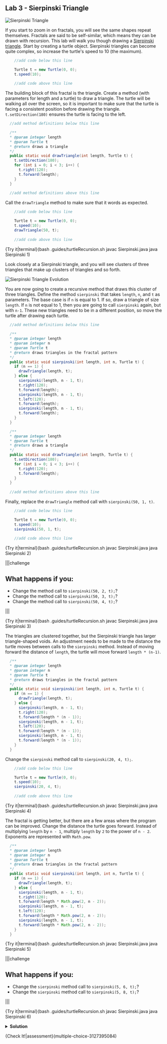 ## Lab 3 - Sierpinski Triangle

![Sierpinski Triangle](.guides/img/sierpinski_triangle.png)

If you start to zoom in on fractals, you will see the same shapes repeat themselves. Fractals are said to be self-similar, which means they can be drawn with recursion. This lab will walk you though drawing a [Sierpinski triangle](https://en.wikipedia.org/wiki/Sierpi%C5%84ski_triangle). Start by creating a turtle object. Sierpinski triangles can become quite complex, so increase the turtle's speed to 10 (the maximum).

```java
    //add code below this line

    Turtle t = new Turtle(0, 0);
    t.speed(10);
    
    //add code above this line
```

The building block of this fractal is the triangle. Create a method (with parameters for length and a turtle) to draw a triangle. The turtle will be walking all over the screen, so it is important to make sure that the turtle is facing a consistent position before drawing the triangle. `t.setDirection(180)` ensures the turtle is facing to the left.

```java
  //add method definitions below this line

  /**
  * @param integer length
  * @param Turtle t
  * @return draws a triangle
  */  
  public static void drawTriangle(int length, Turtle t) {
    t.setDirection(180);
    for (int i = 0; i < 3; i++) {
      t.right(120);
      t.forward(length);
    }
  }
  
  //add method definitions above this line
```

Call the `drawTriangle` method to make sure that it words as expected.

```java
    //add code below this line

    Turtle t = new Turtle(0, 0);
    t.speed(10);
    drawTriangle(50, t);
    
    //add code above this line
```

{Try it|terminal}(bash .guides/turtleRecursion.sh javac Sierpinski.java java Sierpinski 1)

Look closely at a Sierpinski triangle, and you will see clusters of three triangles that make up clusters of triangles and so forth.

![Sierpinski Triangle Evolution](.guides/img/Sierpinski_triangle_evolution.png)

You are now going to create a recursive method that draws this cluster of three triangles. Define the method `sierpinski` that takes `length`, `n`, and `t` as parameters. The base case is if `n` is equal to 1. If so, draw a triangle of size `length`. If `n` is not equal to 1, then you are going to call `sierpinski` again, but with `n-1`. These new triangles need to be in a different position, so move the turtle after drawing each turtle. 

```java
  //add method definitions below this line
  
  /**
  * @param integer length
  * @param integer n
  * @param Turtle t
  * @return draws triangles in the fractal pattern
  */
  public static void sierpinski(int length, int n, Turtle t) {
    if (n == 1) {
      drawTriangle(length, t);
    } else {
      sierpinski(length, n - 1, t);
      t.right(120);
      t.forward(length);
      sierpinski(length, n - 1, t);
      t.left(120);
      t.forward(length);
      sierpinski(length, n - 1, t);
      t.forward(length);
    }
  }

  /**
  * @param integer length
  * @param Turtle t
  * @return draws a triangle
  */  
  public static void drawTriangle(int length, Turtle t) {
    t.setDirection(180);
    for (int i = 0; i < 3; i++) {
      t.right(120);
      t.forward(length);
    }
  }
  
  //add method definitions above this line
```

Finally, replace the `drawTriangle` method call with `sierpinski(50, 1, t)`.

```java
    //add code below this line

    Turtle t = new Turtle(0, 0);
    t.speed(10);
    sierpinski(50, 1, t);
    
    //add code above this line
```

{Try it|terminal}(bash .guides/turtleRecursion.sh javac Sierpinski.java java Sierpinski 2)

|||challenge
## What happens if you:
* Change the method call to `sierpinski(50, 2, t);`?
* Change the method call to `sierpinski(50, 3, t);`?
* Change the method call to `sierpinski(50, 4, t);`?

|||

{Try it|terminal}(bash .guides/turtleRecursion.sh javac Sierpinski.java java Sierpinski 3)

The triangles are clustered together, but the Sierpinski triangle has larger triangle-shaped voids. An adjustment needs to be made to the distance the turtle moves between calls to the `sierpinski` method. Instead of moving forward the distance of `length`, the turtle will move forward `length * (n-1)`. 

```java
  /**
  * @param integer length
  * @param integer n
  * @param Turtle t
  * @return draws triangles in the fractal pattern
  */
  public static void sierpinski(int length, int n, Turtle t) {
    if (n == 1) {
      drawTriangle(length, t);
    } else {
      sierpinski(length, n - 1, t);
      t.right(120);
      t.forward(length * (n - 1));
      sierpinski(length, n - 1, t);
      t.left(120);
      t.forward(length * (n - 1));
      sierpinski(length, n - 1, t);
      t.forward(length * (n - 1));
    }
  }
```

Change the `sierpinski` method call to `sierpinski(20, 4, t);`.

```java
    //add code below this line

    Turtle t = new Turtle(0, 0);
    t.speed(10);
    sierpinski(20, 4, t);
    
    //add code above this line
```

{Try it|terminal}(bash .guides/turtleRecursion.sh javac Sierpinski.java java Sierpinski 4)

The fractal is getting better, but there are a few areas where the program can be improved. Change the distance the turtle goes forward. Instead of multiplying `length` by `n - 1`, multiply `length` by `2` to the power of `n - 2`. Exponents are represented with `Math.pow`.

```java
  /**
  * @param integer length
  * @param integer n
  * @param Turtle t
  * @return draws triangles in the fractal pattern
  */
  public static void sierpinski(int length, int n, Turtle t) {
    if (n == 1) {
      drawTriangle(length, t);
    } else {
      sierpinski(length, n - 1, t);
      t.right(120);
      t.forward(length * Math.pow(2, n - 2));
      sierpinski(length, n - 1, t);
      t.left(120);
      t.forward(length * Math.pow(2, n - 2));
      sierpinski(length, n - 1, t);
      t.forward(length * Math.pow(2, n - 2));
    }
  }
```

{Try it|terminal}(bash .guides/turtleRecursion.sh javac Sierpinski.java java Sierpinski 5)

|||challenge
## What happens if you:
* Change the `sierpinski` method call to `sierpinski(5, 6, t);`?
* Change the `sierpinski` method call to `sierpinski(5, 8, t);`?

|||

{Try it|terminal}(bash .guides/turtleRecursion.sh javac Sierpinski.java java Sierpinski 6)

<details>
  <summary><strong>Solution</strong></summary>
  
  ```java
  import java.lang.Math;

  public class Sierpinski {
    public static void main(String[] args) {

      //add code below this line

      Turtle t = new Turtle(0, 0);
      t.speed(10);
      sierpinski(20, 4, t);

      //add code above this line
    }

    //add method definitions below this line

    /**
    * @param integer length
    * @param integer n
    * @param Turtle t
    * @return draws triangles in the fractal pattern
    */
    public static void sierpinski(int length, int n, Turtle t) {
      if (n == 1) {
        drawTriangle(length, t);
      } else {
        sierpinski(length, n - 1, t);
        t.right(120);
        t.forward(length * Math.pow(2, n - 2));
        sierpinski(length, n - 1, t);
        t.left(120);
        t.forward(length * Math.pow(2, n - 2));
        sierpinski(length, n - 1, t);
        t.forward(length * Math.pow(2, n - 2));
      }
    }

    /**
    * @param integer length
    * @param Turtle t
    * @return draws a triangle
    */  
    public static void drawTriangle(int length, Turtle t) {
      t.setDirection(180);
      for (int i = 0; i < 3; i++) {
        t.right(120);
        t.forward(length);
      }
    }

    //add method definitions above this line
  }
  ```
  
</details>
  
{Check It!|assessment}(multiple-choice-3127395084)
